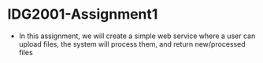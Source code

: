 # IDG2001-Assignment1

- In this assignment, we will create a simple web service where a user can upload files, the
system will process them, and return new/processed files
